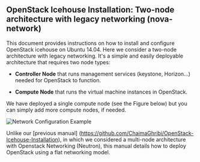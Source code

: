 OpenStack Icehouse Installation: Two-node architecture with legacy networking (nova-network)
--------------------------------------------------------------------------------------------


This document provides instructions on how to install and configure OpenStack icehouse on Ubuntu 14.04.
Here we consider a two-node architecture with legacy networking. It's a simple and easily deployable architecture that requires two node types:  

+ **Controller Node** that runs management services (keystone, Horizon…) needed for OpenStack to function.

+ **Compute Node** that runs the virtual machine instances in OpenStack. 

We have deployed a single compute node (see the Figure below) but you can simply add more compute nodes, if needed.  

![Network Configuration Example](https://raw.githubusercontent.com/ChaimaGhribi/OpenStack-Icehouse-Installation-Nova-Network/master/images/two-node-topo.jpg)

Unlike our [previous manual] (<https://github.com/ChaimaGhribi/OpenStack-Icehouse-Installation>), in which we considered a multi-node architecture with Openstack Networking (Neutron), this manual
details how to deploy OpenStack using a flat networking model. 
